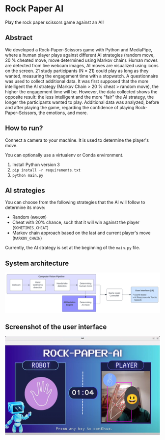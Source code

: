 # Rock Paper AI

Play the rock paper scissors game against an AI!

## Abstract

We developed a Rock-Paper-Scissors game with Python and MediaPipe, where a human player plays against
different AI strategies (random move, 20 % cheated move, move determined using Markov chain). Human
moves are detected from live webcam images, AI moves are visualized using icons on the screen. 21 study
participants (N = 21) could play as long as they wanted, measuring the engagement time with a stopwatch. A
questionnaire was used to collect additional data. It was first supposed that the more intelligent the AI strategy
(Markov Chain > 20 % cheat > random move), the higher the engagement time will be. However,
the data collected shows the opposite result: the less intelligent and the more "fair" the AI strategy, the longer
the participants wanted to play. Additional data was analyzed, before and after playing the game, regarding
the confidence of playing Rock-Paper-Scissors, the emotions, and more.

## How to run?

Connect a camera to your machine. It is used to determine the player's move.

You can optionally use a virtualenv or Conda environment.

1. Install Python version 3
2. `pip install -r requirements.txt`
3. `python main.py`

## AI strategies

You can choose from the following strategies that the AI will follow to determine its move:

* Random (`RANDOM`)
* Cheat with 20% chance, such that it will win against the player (`SOMETIMES_CHEAT`)
* Markov chain approach based on the last and current player's move (`MARKOV_CHAIN`)

Currently, the AI strategy is set at the beginning of the `main.py` file.

## System architecture
![Architecture diagram](docs/assets/architecture.png)

## Screenshot of the user interface
![Screenshot](docs/assets/screenshot.jpg)